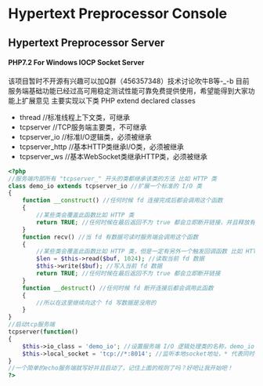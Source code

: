 # Hypertext Preprocessor Console
## Hypertext Preprocessor Server
#### PHP7.2 For Windows IOCP Socket Server

该项目暂时不开源有兴趣可以加Q群（456357348）技术讨论吹牛B等-_-b
目前服务端基础功能已经过高可用稳定测试性能可靠免费提供使用，希望能得到大家功能上扩展意见
主要实现以下类
PHP extend declared classes
* thread //标准线程上下文类，可继承
* tcpserver	//TCP服务端主要类，不可继承
* tcpserver_io	//标准I/O逻辑类，必须被继承
* tcpserver_http	//基本HTTP类继承I/O类，必须被继承
* tcpserver_ws	//基本WebSocket类继承HTTP类，必须被继承
	
```php
<?php
//服务端内部所有 "tcpserver_" 开头的类都继承该类的方法 比如 HTTP 类
class demo_io extends tcpserver_io //扩展一个标准的 I/O 类
{
	function __construct() //任何时候 fd 连接完成后都会调用这个函数
	{
		//某些类会覆盖此函数比如 HTTP 类
		return TRUE; //任何时候在最后返回不为 true 都会立即断开链接，并且释放有关这个 fd 一切使用的上下文
	}
	function recv() //当 fd 有数据可读时服务端会调用这个函数
	{
		//某些类会覆盖此函数比如 HTTP 类，但是一定有另外一个触发回调函数 比如 HTTP 类触发函数是 recv_req
		$len = $this->read($buf, 1024); //读取当前 fd 数据
		$this->write($buf); //写入当前 fd 数据
		return TRUE; //任何时候在最后返回不为 true 都会立即断开链接
	}
	function __destruct() //任何时候 fd 断开连接后都会调用此函数
	{
		//所以在这里继续向这个 fd 写数据是没用的
	}
}
//启动tcp服务端
tcpserver(function()
{
	$this->io_class = 'demo_io'; //设置服务端 I/O 逻辑处理类的名称，demo_io 就是刚才扩展 tcpserver_io 的逻辑处理类
	$this->local_socket = 'tcp://*:8014'; //监听本地socket地址，* 代表同时监听IPv6和IPv4地址， 0.0.0.0 或 [::]
}
//一个简单的echo服务端就写好并且启动了，记住上面的规则了吗？好吧让我开始吧！
?>
```
